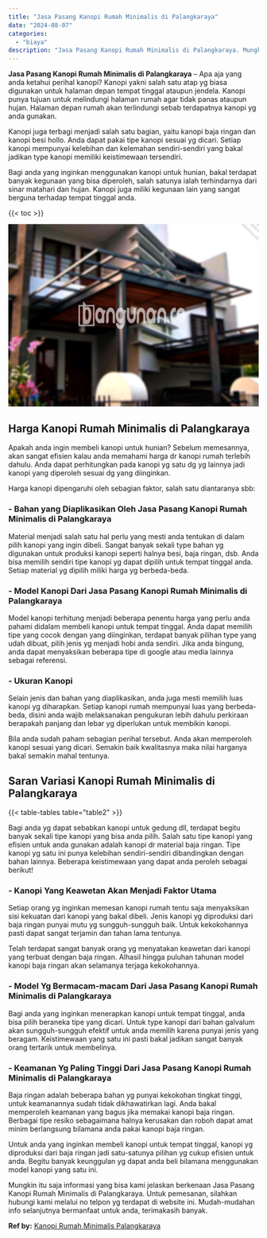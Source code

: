 ```yaml
---
title: "Jasa Pasang Kanopi Rumah Minimalis di Palangkaraya"
date: "2024-08-07"
categories: 
  - "biaya"
description: "Jasa Pasang Kanopi Rumah Minimalis di Palangkaraya. Mungkin itu saja informasi yang bisa kami jelaskan berkenaan Jasa Pasang Kanopi Rumah Minimalis di Palang..."
---
```


**Jasa Pasang Kanopi Rumah Minimalis di Palangkaraya** – Apa aja yang anda ketahui perihal kanopi? Kanopi yakni salah satu atap yg biasa digunakan untuk halaman depan tempat tinggal ataupun jendela. Kanopi punya tujuan untuk melindungi halaman rumah agar tidak panas ataupun hujan. Halaman depan rumah akan terlindungi sebab terdapatnya kanopi yg anda gunakan.

Kanopi juga terbagi menjadi salah satu bagian, yaitu kanopi baja ringan dan kanopi besi hollo. Anda dapat pakai tipe kanopi sesuai yg dicari. Setiap kanopi mempunyai kelebihan dan kelemahan sendiri-sendiri yang bakal jadikan type kanopi memiliki keistimewaan tersendiri.

Bagi anda yang inginkan menggunakan kanopi untuk hunian, bakal terdapat banyak kegunaan yang bisa diperoleh, salah satunya ialah terhindarnya dari sinar matahari dan hujan. Kanopi juga miliki kegunaan lain yang sangat berguna terhadap tempat tinggal anda.

{{< toc >}}

![Jasa Pasang Kanopi Rumah Minimalis di Palangkaraya](/images/harga-kanopi-minimalis-09.png)

## Harga Kanopi Rumah Minimalis di Palangkaraya

Apakah anda ingin membeli kanopi untuk hunian? Sebelum memesannya, akan sangat efisien kalau anda memahami harga dr kanopi rumah terlebih dahulu. Anda dapat perhitungkan pada kanopi yg satu dg yg lainnya jadi kanopi yang diperoleh sesuai dg yang diinginkan.

Harga kanopi dipengaruhi oleh sebagian faktor, salah satu diantaranya sbb:

### \- Bahan yang Diaplikasikan Oleh Jasa Pasang Kanopi Rumah Minimalis di Palangkaraya

Material menjadi salah satu hal perlu yang mesti anda tentukan di dalam pilih kanopi yang ingin dibeli. Sangat banyak sekali type bahan yg digunakan untuk produksi kanopi seperti halnya besi, baja ringan, dsb. Anda bisa memilih sendiri tipe kanopi yg dapat dipilih untuk tempat tinggal anda. Setiap material yg dipilih miliki harga yg berbeda-beda.

### \- Model Kanopi Dari Jasa Pasang Kanopi Rumah Minimalis di Palangkaraya

Model kanopi terhitung menjadi beberapa penentu harga yang perlu anda pahami didalam membeli kanopi untuk tempat tinggal. Anda dapat memilih tipe yang cocok dengan yang diinginkan, terdapat banyak pilihan type yang udah dibuat, pilih jenis yg menjadi hobi anda sendiri. Jika anda bingung, anda dapat menyaksikan beberapa tipe di google atau media lainnya sebagai referensi.

### \- Ukuran Kanopi

Selain jenis dan bahan yang diaplikasikan, anda juga mesti memilih luas kanopi yg diharapkan. Setiap kanopi rumah mempunyai luas yang berbeda-beda, disini anda wajib melaksanakan pengukuran lebih dahulu perkiraan berapakah panjang dan lebar yg diperlukan untuk membikin kanopi.

Bila anda sudah paham sebagian perihal tersebut. Anda akan memperoleh kanopi sesuai yang dicari. Semakin baik kwalitasnya maka nilai harganya bakal semakin mahal tentunya.

## Saran Variasi Kanopi Rumah Minimalis di Palangkaraya

{{< table-tables table="table2" >}}

Bagi anda yg dapat sebabkan kanopi untuk gedung dll, terdapat begitu banyak sekali tipe kanopi yang bisa anda pilih. Salah satu tipe kanopi yang efisien untuk anda gunakan adalah kanopi dr material baja ringan. Tipe kanopi yg satu ini punya kelebihan sendiri-sendiri dibandingkan dengan bahan lainnya. Beberapa keistimewaan yang dapat anda peroleh sebagai berikut!

### \- Kanopi Yang Keawetan Akan Menjadi Faktor Utama

Setiap orang yg inginkan memesan kanopi rumah tentu saja menyaksikan sisi kekuatan dari kanopi yang bakal dibeli. Jenis kanopi yg diproduksi dari baja ringan punyai mutu yg sungguh-sungguh baik. Untuk kekokohannya pasti dapat sangat terjamin dan tahan lama tentunya.

Telah terdapat sangat banyak orang yg menyatakan keawetan dari kanopi yang terbuat dengan baja ringan. Alhasil hingga puluhan tahunan model kanopi baja ringan akan selamanya terjaga kekokohannya.

### \- Model Yg Bermacam-macam Dari Jasa Pasang Kanopi Rumah Minimalis di Palangkaraya

Bagi anda yang inginkan menerapkan kanopi untuk tempat tinggal, anda bisa pilih beraneka tipe yang dicari. Untuk type kanopi dari bahan galvalum akan sungguh-sungguh efektif untuk anda memilih karena punyai jenis yang beragam. Keistimewaan yang satu ini pasti bakal jadikan sangat banyak orang tertarik untuk membelinya.

### \- Keamanan Yg Paling Tinggi Dari Jasa Pasang Kanopi Rumah Minimalis di Palangkaraya

Baja ringan adalah beberapa bahan yg punyai kekokohan tingkat tinggi, untuk keamanannya sudah tidak dikhawatirkan lagi. Anda bakal memperoleh keamanan yang bagus jika memakai kanopi baja ringan. Berbagai tipe resiko sebagaimana halnya kerusakan dan roboh dapat amat minim berlangsung bilamana anda pakai kanopi baja ringan.

Untuk anda yang inginkan membeli kanopi untuk tempat tinggal, kanopi yg diproduksi dari baja ringan jadi satu-satunya pilihan yg cukup efisien untuk anda. Begitu banyak keunggulan yg dapat anda beli bilamana menggunakan model kanopi yang satu ini.

Mungkin itu saja informasi yang bisa kami jelaskan berkenaan Jasa Pasang Kanopi Rumah Minimalis di Palangkaraya. Untuk pemesanan, silahkan hubungi kami melalui no telpon yg terdapat di website ini. Mudah-mudahan info selanjutnya bermanfaat untuk anda, terimakasih banyak.

**Ref by:**  [Kanopi Rumah Minimalis Palangkaraya](https://id.wikipedia.org/wiki/Kanopi)
